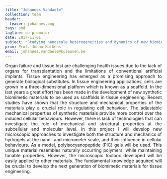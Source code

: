 ```yaml
---
title: "Johannes Vandaele"
collection: team
header:
  teaser: johannes.png
tags: phd
tagline: co-promotor
date: 2017-11-01
subject: "Studying nanoscale heterogeneities and dynamics of new biomimetic polymer gels using advanced microscopy"
prom: Prof. Johan Hofkens
email: johannes.vandaele@kuleuven.be
---
```

<p align= "justify">
Organ failure and tissue lost are challenging health issues due to the lack of organs for transplantation and the limitations of conventional artificial implants. Tissue engineering has emerged as a promising approach to generate biological substitutes. In tissue engineering applications, cells are grown in a three-dimensional platform which is known as a scaffold.
In the last years a great effort has been made in the development of new synthetic biomimetic materials to be used as scaffolds in tissue engineering. Recent studies have shown that the structure and mechanical properties of the materials play a crucial role in regulating cell behaviour. The adjustable mechanical properties of synthetic materials provide more control over the induced cellular behaviours. However, there is lack of technologies that can investigate the role of mechanical and structural properties at the subcellular and molecular level.
In this project I will develop new microscopic approaches to investigate both the structure and mechanics of hydrogels at the nano- and micrometer scale, and their influence in cellular behaviours. As a model, polyisocyanopeptide (PIC) gels will be used. This unique material resembles naturally occurring polymers, while maintaining tunable properties. However, the microscopic toolbox developed will be easily applied to other materials. The fundamental knowledge acquired will be crucial to develop the next generation of biomimetic materials for tissue engineering.

